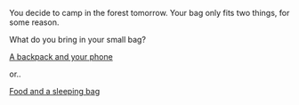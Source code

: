 You decide to camp in the forest tomorrow.
Your bag only fits two things, for some reason.

What do you bring in your small bag?

[A backpack and your phone](backpack/all-set-backpack.md) 

or..

[Food and a sleeping bag](food/all-set-food.md)
